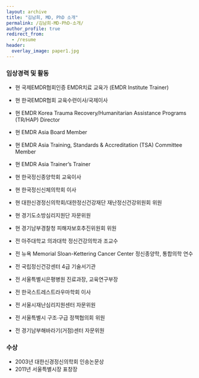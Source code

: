 ```yaml
---
layout: archive
title: "김남희, MD, PhD 소개"
permalink: /김남희-MD-PhD-소개/
author_profile: true
redirect_from:
  - /resume
header:
  overlay_image: paper1.jpg
---
```


### 임상경력 및 활동

* 현 국제EMDR협회인증 EMDR치료 교육가 (EMDR Institute Trainer)
* 현 한국EMDR협회 교육수련이사/국제이사
* 현 EMDR Korea Trauma Recovery/Humanitarian Assistance Programs (TR/HAP) Director
* 현 EMDR Asia Board Member
* 현 EMDR Asia Training, Standards & Accreditation (TSA) Committee Member 
* 현 EMDR Asia Trainer’s Trainer
* 현 한국정신종양학회 교육이사
* 현 한국정신신체의학회 이사
* 현 대한신경정신의학회/대한정신건강재단 재난정신건강위원회 위원
* 현 경기도소방심리지원단 자문위원
* 현 경기남부경찰청 피해자보호추진위원회 위원


* 전 아주대학교 의과대학 정신건강의학과 조교수
* 전 뉴욕 Memorial Sloan-Kettering Cancer Center 정신종양학, 통합의학 연수
* 전 국립정신건강센터 4급 기술서기관
* 전 서울특별시은평병원 진료과장, 교육연구부장 
* 전 한국스트레스트라우마학회 이사
* 전 서울시재난심리지원센터 자문위원
* 전 서울특별시 구조∙구급 정책협의회 위원
* 전 경기남부해바라기(거점)센터 자문위원


### 수상

* 2003년 대한신경정신의학회 인송논문상
* 2011년 서울특별시장 표창장
